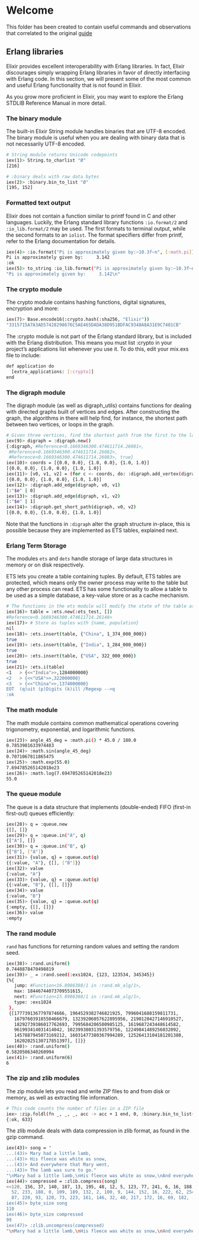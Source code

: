 # Welcome

This folder has been created to contain useful commands and observations that correlated to the original [guide](https://elixir-lang.org/getting-started/erlang-libraries.html)

## Erlang libraries

Elixir provides excellent interoperability with Erlang libraries. In fact, Elixir discourages simply wrapping Erlang libraries in favor of directly interfacing with Erlang code. In this section, we will present some of the most common and useful Erlang functionality that is not found in Elixir.

As you grow more proficient in Elixir, you may want to explore the Erlang STDLIB Reference Manual in more detail.

### The binary module

The built-in Elixir String module handles binaries that are UTF-8 encoded. The binary module is useful when you are dealing with binary data that is not necessarily UTF-8 encoded.

```sh
# String module returns Unicode codepoints
iex(1)> String.to_charlist "Ø"
[216]

# :binary deals with raw data bytes
iex(2)> :binary.bin_to_list "Ø"
[195, 152]

```

### Formatted text output

Elixir does not contain a function similar to printf found in C and other languages. Luckily, the Erlang standard library functions `:io.format/2` and `:io_lib.format/2` may be used. The first formats to terminal output, while the second formats to an `iolist`. The format specifiers differ from printf, refer to the Erlang documentation for details.

```sh
iex(4)> :io.format("Pi is approximately given by:~10.3f~n", [:math.pi])
Pi is approximately given by:     3.142
:ok
iex(5)> to_string :io_lib.format("Pi is approximately given by:~10.3f~n", [:math.pi])
"Pi is approximately given by:     3.142\n"
```

### The crypto module

The crypto module contains hashing functions, digital signatures, encryption and more:

```sh
iex(7)> Base.encode16(:crypto.hash(:sha256, "Elixir"))
"3315715A7A3AD57428298676C5AE465DADA38D951BDFAC9348A8A31E9C7401CB"
```

The :crypto module is not part of the Erlang standard library, but is included with the Erlang distribution. This means you must list :crypto in your project’s applications list whenever you use it. To do this, edit your mix.exs file to include:

```sh
def application do
  [extra_applications: [:crypto]]
end
```

### The digraph module

The digraph module (as well as digraph_utils) contains functions for dealing with directed graphs built of vertices and edges. After constructing the graph, the algorithms in there will help find, for instance, the shortest path between two vertices, or loops in the graph.

```sh
# Given three vertices, find the shortest path from the first to the last
iex(9)> digraph = :digraph.new()
{:digraph, #Reference<0.1669346300.474611714.26081>,
 #Reference<0.1669346300.474611714.26082>,
 #Reference<0.1669346300.474611714.26083>, true}
iex(10)> coords = [{0.0, 0.0}, {1.0, 0.0}, {1.0, 1.0}]
[{0.0, 0.0}, {1.0, 0.0}, {1.0, 1.0}]
iex(11)> [v0, v1, v2] = (for c <- coords, do: :digraph.add_vertex(digraph, c))
[{0.0, 0.0}, {1.0, 0.0}, {1.0, 1.0}]
iex(12)> :digraph.add_edge(digraph, v0, v1)
[:"$e" | 0]
iex(13)> :digraph.add_edge(digraph, v1, v2)
[:"$e" | 1]
iex(14)> :digraph.get_short_path(digraph, v0, v2)
[{0.0, 0.0}, {1.0, 0.0}, {1.0, 1.0}]
```

Note that the functions in `:digraph` alter the graph structure in-place, this is possible because they are implemented as ETS tables, explained next.

### Erlang Term Storage

The modules `ets` and `dets` handle storage of large data structures in memory or on disk respectively.

ETS lets you create a table containing tuples. By default, ETS tables are protected, which means only the owner process may write to the table but any other process can read. ETS has some functionality to allow a table to be used as a simple database, a key-value store or as a cache mechanism.

```sh
# The functions in the ets module will modify the state of the table as a side-effect.
iex(16)> table = :ets.new(:ets_test, [])
#Reference<0.1669346300.474611714.26148>
iex(17)> # Store as tuples with {name, population}
nil
iex(18)> :ets.insert(table, {"China", 1_374_000_000})
true
iex(19)> :ets.insert(table, {"India", 1_284_000_000})
true
iex(20)> :ets.insert(table, {"USA", 322_000_000})
true
iex(21)> :ets.i(table)
<1   > {<<"India">>,1284000000}
<2   > {<<"USA">>,322000000}
<3   > {<<"China">>,1374000000}
EOT  (q)uit (p)Digits (k)ill /Regexp -->q
:ok
```

### The math module

The math module contains common mathematical operations covering trigonometry, exponential, and logarithmic functions.

```sh
iex(23)> angle_45_deg = :math.pi() * 45.0 / 180.0
0.7853981633974483
iex(24)> :math.sin(angle_45_deg)
0.7071067811865475
iex(25)> :math.exp(55.0)
7.694785265142018e23
iex(26)> :math.log(7.694785265142018e23)
55.0
```

### The queue module

The queue is a data structure that implements (double-ended) FIFO (first-in first-out) queues efficiently:

```sh
iex(28)> q = :queue.new
{[], []}
iex(29)> q = :queue.in("A", q)
{["A"], []}
iex(30)> q = :queue.in("B", q)
{["B"], ["A"]}
iex(31)> {value, q} = :queue.out(q)
{{:value, "A"}, {[], ["B"]}}
iex(32)> value
{:value, "A"}
iex(33)> {value, q} = :queue.out(q)
{{:value, "B"}, {[], []}}
iex(34)> value
{:value, "B"}
iex(35)> {value, q} = :queue.out(q)
{:empty, {[], []}}
iex(36)> value
:empty
```

### The rand module

`rand` has functions for returning random values and setting the random seed.

```sh
iex(38)> :rand.uniform()
0.7448878470498819
iex(39)> _ = :rand.seed(:exs1024, {123, 123534, 345345})
{%{
   jump: #Function<16.8986388/1 in :rand.mk_alg/1>,
   max: 18446744073709551615,
   next: #Function<15.8986388/1 in :rand.mk_alg/1>,
   type: :exs1024
 },
 {[1777391367797874666, 1964529382746821925, 7996041688159811731,
   16797603918550466679, 13239206057622895956, 2190120427146910527,
   18292739386017762693, 7995684206500985125, 1619687243448614582,
   961993414031414042, 10239938031393579756, 12249841489256032092,
   1457887945073169212, 16031477380367994289, 12526413104181201380,
   16202025130717851397], []}}
iex(40)> :rand.uniform()
0.5820506340260994
iex(41)> :rand.uniform(6)
6
```

### The zip and zlib modules

The zip module lets you read and write ZIP files to and from disk or memory, as well as extracting file information.

```sh
# This code counts the number of files in a ZIP file
iex> :zip.foldl(fn _, _, _, acc -> acc + 1 end, 0, :binary.bin_to_list("file.zip"))
{:ok, 633}
```

The zlib module deals with data compression in zlib format, as found in the gzip command.

```sh
iex(43)> song = "
...(43)> Mary had a little lamb,
...(43)> His fleece was white as snow,
...(43)> And everywhere that Mary went,
...(43)> The lamb was sure to go."
"\nMary had a little lamb,\nHis fleece was white as snow,\nAnd everywhere that Mary went,\nThe lamb was sure to go."
iex(44)> compressed = :zlib.compress(song)
<<120, 156, 37, 140, 187, 13, 195, 48, 12, 5, 123, 77, 241, 6, 16, 188, 67, 186,
  52, 233, 188, 0, 109, 189, 132, 2, 100, 9, 144, 152, 16, 222, 62, 254, 116,
  87, 220, 93, 120, 73, 223, 161, 146, 32, 40, 217, 172, 16, 69, 182, ...>>
iex(45)> byte_size song
110
iex(46)> byte_size compressed
99
iex(47)> :zlib.uncompress(compressed)
"\nMary had a little lamb,\nHis fleece was white as snow,\nAnd everywhere that Mary went,\nThe lamb was sure to go."
```
